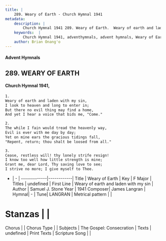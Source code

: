 ```yaml
---
title: |
    289. Weary of Earth - Church Hymnal 1941
metadata:
    description: |
        Church Hymnal 1941 289. Weary of Earth.  Weary of earth and laden with my sin,  I look to heaven and long to enter in;  But there no evil thing may find a home,  And yet I hear a voice that bids me, "Come." 
    keywords:  |
        Church Hymnal 1941, adventhymnals, advent hymnals, Weary of Earth, Weary of earth and laden with my sin. 
    author: Brian Onang'o
---
```


#### Advent Hymnals
## 289. WEARY OF EARTH
####  Church Hymnal 1941,

```txt
1.
Weary of earth and laden with my sin, 
I look to heaven and long to enter in; 
But there no evil thing may find a home, 
And yet I hear a voice that bids me, "Come." 

2.
The while I fain would tread the heavenly way, 
Evil is ever with me day by day; 
Yet on mine ears the gracious tidings fall, 
"Repent, return; thou shalt be loosed from all." 

3.
Cease, restless will! thy lonely strife resign! 
I know too well how little strength is mine; 
Grant me, dear Lord, Thy saving love to see; 
I strive no more; I give myself to Thee.

```

- |   -  |
-------------|------------|
Title | Weary of Earth |
Key | F Major |
Titles | undefined |
First Line | Weary of earth and laden with my sin |
Author | Samuel J. Stone
Year | 1941
Composer| James Langran |
Hymnal|  - |
Tune| LANGRAN |
Metrical pattern | |
# Stanzas |  |
Chorus |  |
Chorus Type |  |
Subjects | The Gospel: Consecration |
Texts | undefined |
Print Texts | 
Scripture Song |  |
    
